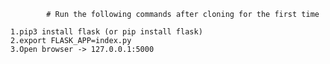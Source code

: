 			# Run the following commands after cloning for the first time

	1.pip3 install flask (or pip install flask)
	2.export FLASK_APP=index.py
	3.Open browser -> 127.0.0.1:5000
